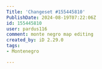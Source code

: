 ```yaml
---
Title: 'Changeset #155445810'
PublishDate: 2024-08-19T07:22:06Z
id: 155445810
user: pardus116
comment: monte negro map editing
created_by: iD 2.29.0
tags:
- Montenegro

---
```

